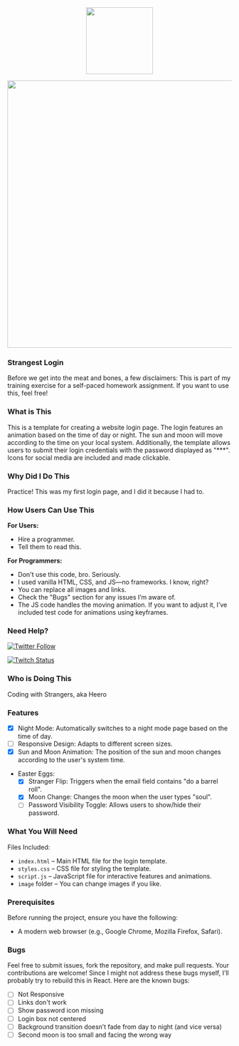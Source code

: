 <div id="header" align="center">
  <img src="https://media.giphy.com/media/v1.Y2lkPTc5MGI3NjExNjAyMXphYmdkeWhsZjdzNWIyMjg0MGt5N3Rxd3dvZnFjZ2NuZXExMSZlcD12MV9pbnRlcm5hbF9naWZfYnlfaWQmY3Q9cw/jvOHlU7qhcnsEGuTQZ/giphy.gif" width="150"/>
</div>


<p align="center">
<img src="https://imgur.com/K2TjQ7F.jpg" width="600"/>
</p>

### Strangest Login

Before we get into the meat and bones, a few disclaimers: This is part of my training exercise for a self-paced homework assignment. If you want to use this, feel free!

### What is This

This is a template for creating a website login page. The login features an animation based on the time of day or night. The sun and moon will move according to the time on your local system. Additionally, the template allows users to submit their login credentials with the password displayed as "***". Icons for social media are included and made clickable.

### Why Did I Do This

Practice! This was my first login page, and I did it because I had to.

### How Users Can Use This

**For Users:**
- Hire a programmer.
- Tell them to read this.

**For Programmers:**
- Don't use this code, bro. Seriously.
- I used vanilla HTML, CSS, and JS—no frameworks. I know, right?
- You can replace all images and links.
- Check the "Bugs" section for any issues I’m aware of.
- The JS code handles the moving animation. If you want to adjust it, I’ve included test code for animations using keyframes.

### Need Help?

[![Twitter Follow](https://img.shields.io/badge/Twitter-Follow%20%40strangestcoder-1DA1F2?style=for-the-badge&logo=twitter)](https://x.com/strangestcoder)

[![Twitch Status](https://img.shields.io/badge/Twitch-Live%20Codingwithstrangers-9146FF?style=for-the-badge&logo=twitch)](https://www.twitch.tv/codingwithstrangers)


### Who is Doing This

Coding with Strangers, aka Heero

### Features

- [x] Night Mode: Automatically switches to a night mode page based on the time of day.
- [ ] Responsive Design: Adapts to different screen sizes.
- [x] Sun and Moon Animation: The position of the sun and moon changes according to the user's system time.
- Easter Eggs:
  - [x] Stranger Flip: Triggers when the email field contains "do a barrel roll".
  - [x] Moon Change: Changes the moon when the user types "soul".
  - [ ] Password Visibility Toggle: Allows users to show/hide their password.

### What You Will Need

Files Included:
- `index.html` – Main HTML file for the login template.
- `styles.css` – CSS file for styling the template.
- `script.js` – JavaScript file for interactive features and animations.
- `image` folder – You can change images if you like.

### Prerequisites

Before running the project, ensure you have the following:
- A modern web browser (e.g., Google Chrome, Mozilla Firefox, Safari).

### Bugs

Feel free to submit issues, fork the repository, and make pull requests. Your contributions are welcome! Since I might not address these bugs myself, I’ll probably try to rebuild this in React. Here are the known bugs:

- [ ] Not Responsive
- [ ] Links don't work
- [ ] Show password icon missing
- [ ] Login box not centered
- [ ] Background transition doesn’t fade from day to night (and vice versa)
- [ ] Second moon is too small and facing the wrong way

